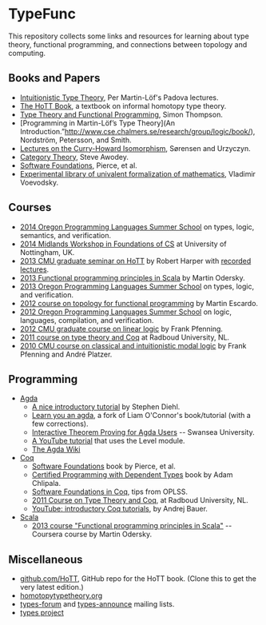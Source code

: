 TypeFunc
========
This repository collects some links and resources for learning about type
theory, functional programming, and connections between topology and computing.

Books and Papers
----------------
+ [Intuitionistic Type Theory](http://www.csie.ntu.edu.tw/~b94087/ITT.pdf), Per Martin-L&ouml;f's Padova lectures. 
+ [The HoTT Book][], a textbook on informal homotopy type theory.   
+ [Type Theory and Functional Programming](https://www.cs.kent.ac.uk/people/staff/sjt/TTFP/), Simon Thompson.  
+ [Programming in Martin-L&ouml;f’s Type Theory](An Introduction.”http://www.cse.chalmers.se/research/group/logic/book/),
  Nordstr&ouml;m, Petersson, and Smith.  
+ [Lectures on the Curry-Howard Isomorphism](http://citeseerx.ist.psu.edu/viewdoc/summary?doi=10.1.1.17.7385), Sørensen and Urzyczyn.  
+ [Category Theory][], Steve Awodey.  
+ [Software Foundations][], Pierce, et al.  
+ [Experimental library of univalent formalization of mathematics][], Vladimir Voevodsky.

Courses
-------
+ [2014 Oregon Programming Languages Summer School][] on types, logic, semantics, and verification.  
+ [2014 Midlands Workshop in Foundations of CS][] at University of Nottingham, UK.
+ [2013 CMU graduate seminar on HoTT][] by Robert Harper with [recorded lectures][].  
+ [2013 Functional programming principles in Scala](https://www.coursera.org/course/progfun) by Martin Odersky.
+ [2013 Oregon Programming Languages Summer School][] on types, logic, and verification.  
+ [2012 course on topology for functional programming][] by Martin Escardo.  
+ [2012 Oregon Programming Languages Summer School][] on logic, languages, compilation, and verification.
+ [2012 CMU graduate course on linear logic][] by Frank Pfenning.
+ [2011 course on type theory and Coq][] at Radboud University, NL.
+ [2010 CMU course on classical and intuitionistic modal logic][] by Frank Pfenning and André Platzer.

Programming
-----------
+ [Agda][]  
    - [A nice introductory tutorial](http://www.stephendiehl.com/posts/agda.html) by Stephen Diehl.
    - [Learn you an agda](https://github.com/williamdemeo/learn-you-an-agda), a fork of Liam O'Connor's book/tutorial (with a few corrections).
    - [Interactive Theorem Proving for Agda Users](http://www.cs.swan.ac.uk/~csetzer/lectures/intertheo/07/interactiveTheoremProvingForAgdaUsers.html) -- Swansea University.  
    - [A YouTube tutorial](http://www.youtube.com/watch?v=SQama_q9qtQ&feature=share) that uses the Level module.
    - [The Agda Wiki](http://wiki.portal.chalmers.se/agda/pmwiki.php?n=Main.HomePage)
+ [Coq][]  
    - [Software Foundations][] book by Pierce, et al.  
    - [Certified Programming with Dependent Types](http://adam.chlipala.net/cpdt/cpdt.pdf) book by Adam Chlipala.  
    - [Software Foundations in Coq][], tips from OPLSS.  
    - [2011 Course on Type Theory and Coq][], at Radboud University, NL.
    - [YouTube: introductory Coq tutorials](http://www.youtube.com/watch?v=COe0VTNF2EA&list=PLDD40A96C2ED54E99&feature=share), by Andrej Bauer.  
+ [Scala][]  
    - [2013 course "Functional programming principles in Scala"][] -- Coursera course by Martin Odersky.

Miscellaneous
-------------
+ [github.com/HoTT][], GitHub repo for the HoTT book. (Clone this to get the very latest edition.)
+ [homotopytypetheory.org][]  
+ [types-forum][] and [types-announce][] mailing lists.  
+ [types project][]


[2014 Midlands Workshop in Foundations of CS]: http://www.cs.nott.ac.uk/~txa/mgs.2014/
[types-forum]: http://lists.seas.upenn.edu/mailman/listinfo/types-list
[types-announce]: http://lists.seas.upenn.edu/mailman/listinfo/types-announce
[Experimental library of univalent formalization of mathematics]: http://arxiv.org/abs/1401.0053
[Software Foundations in Coq]: http://web.cecs.pdx.edu/~apt/coq_hints.html
[Software Foundations]: http://www.cis.upenn.edu/~bcpierce/sf/
[2012 CMU graduate course on linear logic]: http://www.cs.cmu.edu/~fp/courses/15816-s12/
[2010 CMU course on classical and intuitionistic modal logic]: http://www.cs.cmu.edu/~fp/courses/15816-s10/index.html
[types project]: http://www.cse.chalmers.se/research/group/logic/Types/index.html
[Scala]: http://www.scala-lang.org/
[Agda]: http://wiki.portal.chalmers.se/agda/pmwiki.php?n=Main.HomePage
[Coq]: http://coq.inria.fr/
[The HoTT Book]: http://homotopytypetheory.org/book/
[2013 CMU graduate seminar on HoTT]: http://www.cs.cmu.edu/~rwh/courses/hott/
[recorded lectures]: http://scs.hosted.panopto.com/Panopto/Pages/Sessions/List.aspx#folderID="07756bb0-b872-4a4a-95b1-b77ad206dab3"
[2011 Course on Type Theory and Coq]: http://www.cs.ru.nl/~freek/courses/tt-2011/
[2014 Oregon Programming Languages Summer School]: http://www.cs.uoregon.edu/research/summerschool/summer14/index.html
[2013 Oregon Programming Languages Summer School]: http://www.cs.uoregon.edu/research/summerschool/summer13/
[2012 Oregon Programming Languages Summer School]: http://www.cs.uoregon.edu/research/summerschool/summer12/
[2011 Oregon Programming Languages Summer School]: http://www.cs.uoregon.edu/research/summerschool/summer11/
[2010 Oregon Programming Languages Summer School]: http://www.cs.uoregon.edu/research/summerschool/summer10/
[Short course on type theory and programming]: http://www.cse.chalmers.se/~bengt/course/typetheory-oneweek.html
[2013 course "Functional programming principles in Scala"]: https://www.coursera.org/course/progfun
[2012 course on topology for functional programming]: http://www.cs.bham.ac.uk/~mhe/.talks/EWSCS2012/
[2008 course "Introduction to Type Theory"]: http://www.cs.ru.nl/~herman/Uruguay2008SummerSchool.html
[Notes from CMU HoTT course]: https://github.com/favonia/hott-notes
[notes directory]: https://github.com/williamdemeo/TypeFunc/tree/master/notes
[the main repository]: https://github.com/favonia/hott-notes
[Interactive Theorem Proving for Agda Users]: http://www.cs.swan.ac.uk/~csetzer/lectures/intertheo/07/interactiveTheoremProvingForAgdaUsers.html
[github.com/HoTT]: https://github.com/HoTT/book
[homotopytypetheory.org]: http://homotopytypetheory.org/
[Category Theory]: http://carlossicoli.free.fr/A/Awodey_S.-Category_theory-Oxford_University_Press,_USA(2010).pdf
